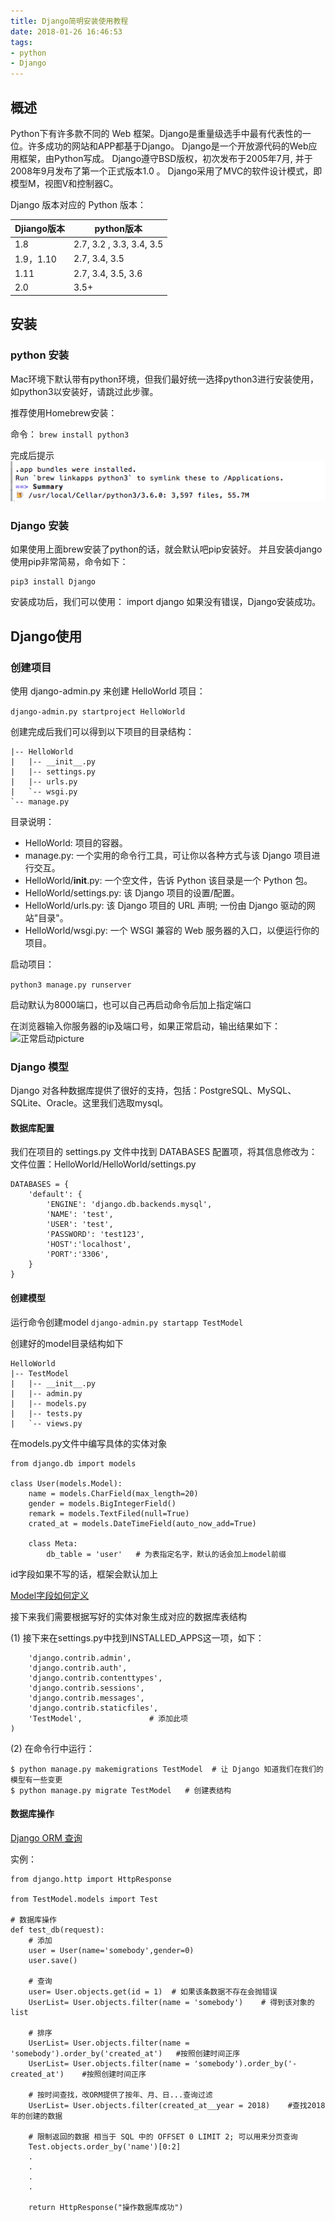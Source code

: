 ```yaml
---
title: Django简明安装使用教程
date: 2018-01-26 16:46:53
tags: 
- python
- Django
---
```


## 概述
Python下有许多款不同的 Web 框架。Django是重量级选手中最有代表性的一位。许多成功的网站和APP都基于Django。
Django是一个开放源代码的Web应用框架，由Python写成。
Django遵守BSD版权，初次发布于2005年7月, 并于2008年9月发布了第一个正式版本1.0 。
Django采用了MVC的软件设计模式，即模型M，视图V和控制器C。

Django 版本对应的 Python 版本：

| Djiango版本  | python版本 |
| --- | --- |
| 1.8 | 2.7, 3.2 , 3.3, 3.4, 3.5 |
| 1.9，1.10 | 2.7, 3.4, 3.5 |
| 1.11 | 2.7, 3.4, 3.5, 3.6 |
| 2.0 | 3.5+ |

<!--more-->

## 安装

### python 安装

Mac环境下默认带有python环境，但我们最好统一选择python3进行安装使用，如python3以安装好，请跳过此步骤。

推荐使用Homebrew安装：

命令：
`brew install python3`

完成后提示
![安装完成提示](Django/finish.png)

### Django 安装

如果使用上面brew安装了python的话，就会默认吧pip安装好。
并且安装django使用pip非常简易，命令如下：

```
pip3 install Django
```

安装成功后，我们可以使用：
import django
如果没有错误，Django安装成功。


## Django使用

### 创建项目

使用 django-admin.py 来创建 HelloWorld 项目：

`django-admin.py startproject HelloWorld`

创建完成后我们可以得到以下项目的目录结构：

```
|-- HelloWorld
|   |-- __init__.py
|   |-- settings.py
|   |-- urls.py
|   `-- wsgi.py
`-- manage.py
```

目录说明：

- HelloWorld: 项目的容器。
- manage.py: 一个实用的命令行工具，可让你以各种方式与该 Django 项目进行交互。
- HelloWorld/__init__.py: 一个空文件，告诉 Python 该目录是一个 Python 包。
- HelloWorld/settings.py: 该 Django 项目的设置/配置。
- HelloWorld/urls.py: 该 Django 项目的 URL 声明; 一份由 Django 驱动的网站"目录"。
- HelloWorld/wsgi.py: 一个 WSGI 兼容的 Web 服务器的入口，以便运行你的项目。

启动项目：

`python3 manage.py runserver`

启动默认为8000端口，也可以自己再启动命令后加上指定端口

在浏览器输入你服务器的ip及端口号，如果正常启动，输出结果如下：
 ![正常启动picture](http://www.runoob.com/wp-content/uploads/2015/01/8DFE291A-BE29-474F-BE3C-9A88FEBDE916.jpg)
 
### Django 模型
 
Django 对各种数据库提供了很好的支持，包括：PostgreSQL、MySQL、SQLite、Oracle。这里我们选取mysql。

#### 数据库配置

我们在项目的 settings.py 文件中找到 DATABASES 配置项，将其信息修改为：
文件位置：HelloWorld/HelloWorld/settings.py
```
DATABASES = {
    'default': {
        'ENGINE': 'django.db.backends.mysql',  
        'NAME': 'test',
        'USER': 'test',
        'PASSWORD': 'test123',
        'HOST':'localhost',
        'PORT':'3306',
    }
}
```

#### 创建模型

运行命令创建model
`django-admin.py startapp TestModel`

创建好的model目录结构如下

```
HelloWorld
|-- TestModel
|   |-- __init__.py
|   |-- admin.py
|   |-- models.py
|   |-- tests.py
|   `-- views.py
```

在models.py文件中编写具体的实体对象


```
from django.db import models
 
class User(models.Model):
    name = models.CharField(max_length=20)
    gender = models.BigIntegerField()
    remark = models.TextFiled(null=True)
    crated_at = models.DateTimeField(auto_now_add=True)
    
    class Meta:
        db_table = 'user'   # 为表指定名字，默认的话会加上model前缀
```
id字段如果不写的话，框架会默认加上

[Model字段如何定义](https://docs.djangoproject.com/en/2.0/ref/models/fields/)

接下来我们需要根据写好的实体对象生成对应的数据库表结构

(1)  接下来在settings.py中找到INSTALLED_APPS这一项，如下：

```INSTALLED_APPS = (
    'django.contrib.admin',
    'django.contrib.auth',
    'django.contrib.contenttypes',
    'django.contrib.sessions',
    'django.contrib.messages',
    'django.contrib.staticfiles',
    'TestModel',               # 添加此项
)
```

(2) 在命令行中运行：

  
``` 
$ python manage.py makemigrations TestModel  # 让 Django 知道我们在我们的模型有一些变更
$ python manage.py migrate TestModel   # 创建表结构
```

#### 数据库操作
[Django ORM 查询](https://docs.djangoproject.com/en/2.0/topics/db/queries/)

实例：


```
from django.http import HttpResponse
 
from TestModel.models import Test
 
# 数据库操作
def test_db(request):
    # 添加
    user = User(name='somebody',gender=0)
    user.save()
    
    # 查询
    user= User.objects.get(id = 1)  # 如果该条数据不存在会抛错误
    UserList= User.objects.filter(name = 'somebody')    # 得到该对象的list
    
    # 排序
    UserList= User.objects.filter(name = 'somebody').order_by('created_at')   #按照创建时间正序    
    UserList= User.objects.filter(name = 'somebody').order_by('-created_at')    #按照创建时间正序
    
    # 按时间查找，改ORM提供了按年、月、日...查询过滤
    UserList= User.objects.filter(created_at__year = 2018)    #查找2018年的创建的数据
    
    # 限制返回的数据 相当于 SQL 中的 OFFSET 0 LIMIT 2; 可以用来分页查询
    Test.objects.order_by('name')[0:2]
    .
    .
    .
    .
     
    return HttpResponse("操作数据库成功")
```


